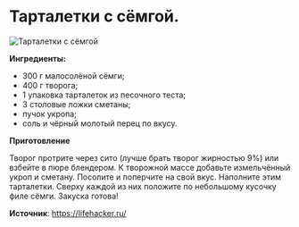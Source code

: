# Тарталетки с сёмгой.

![Тарталетки с сёмгой](/images/Kulinar/Salad/tartsem.jpg 'Тарталетки с сёмгой')

**Ингредиенты:**

- 300 г малосолёной сёмги;
- 400 г творога;
- 1 упаковка тарталеток из песочного теста;
- 3 столовые ложки сметаны;
- пучок укропа;
- соль и чёрный молотый перец по вкусу.

**Приготовление**

Творог протрите через сито (лучше брать творог жирностью 9%) или взбейте в пюре блендером. К творожной массе добавьте измельчённый укроп и сметану. Посолите и поперчите на свой вкус. Наполните этим тарталетки. Сверху каждой из них положите по небольшому кусочку филе сёмги. Закуска готова!

**Источник**: https://lifehacker.ru/

